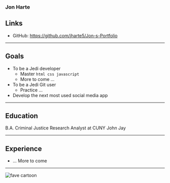 ### Jon Harte

## Links

* GitHub: https://github.com/jharte5/Jon-s-Portfolio

---

## Goals

* To be a Jedi developer
    * Master `html css javascript`
    * More to come ...
* To be a Jedi Git user
    * Practice ...
* Develop the next most used social media app    

---
## Education
 B.A. Criminal Justice Research Analyst at CUNY John Jay

---
## Experience
* ... More to come

---

![fave cartoon](https://www.deviantart.com/deer-head/art/Young-Straw-Hats-433324857)

